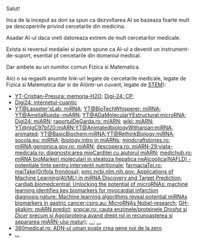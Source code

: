 Salut!

Inca de la inceput as dori sa spun ca dezvoltarea AI se bazeaza foarte mult pe descoperirile privind cercetarile din medicina.

Asadar AI-ul daca vreti datoreaza extrem de mult cercetarilor medicale.

Exista si reversul medaliei si putem spune ca AI-ul a devenit un instrument-de-suport, esential pt cercetarile din domeniul medical.

Dar ambele au un numitor comun Fizica si Matematica.

Aici o sa regasiti anumite link-uri legate de cercetarile medicale, legate de Fizica si Matematica dar si de AI(intr-un cuvant, legate de [STEM](https://en.wikipedia.org/wiki/Science,_technology,_engineering,_and_mathematics)):


 - [YT-Cristian-Presura: memoria-H2O](https://www.youtube.com/watch?v=6Ui31mDHMGo&ab_channel=CristianPresur%C4%83-FizicaPovestit%C4%83); [Digi-24: CP](https://www.digi24.ro/eticheta/cristian-presura);
 - [Digi24: internetul-cuantic](https://www.digi24.ro/stiri/sci-tech/descoperiri/realizare-majora-pentru-stiinta-prima-teleportare-cuantica-pe-distanta-lunga-ce-va-insemna-internetul-cuantic-pentru-omenire-1427473)
 - [YT@Lasseter'sLab: miRNA](https://www.youtube.com/watch?v=FutuqYrSzBc&ab_channel=Lasseter%E2%80%99sLab); [YT@BioTechWhisperer: miRNA](https://www.youtube.com/watch?v=yJCbSL895yY&ab_channel=BioTechWhisperer); [YT@AmeliaRueda:-miARN](https://www.youtube.com/watch?v=5e1i4gWWi04&ab_channel=AmeliaRueda); [YT@ADaMolecularYEstructural:microRNA](https://www.youtube.com/watch?v=ku5isC_2tCE&ab_channel=LaboratoriodeFisiolog%C3%ADaMolecularYEstructural); [Digi24: miARN](https://www.youtube.com/watch?v=G3z_29GKOMs&ab_channel=Digi24HD); [raportulDeGarda.ro: miARN](https://raportuldegarda.ro/microarn-biomarkeri-diagnostic-tratament-cancer-precizie/); [wiki: miARN](https://ro.wikipedia.org/wiki/Micro-ARN); [YT@nlgC97bf20:miARN](https://www.youtube.com/watch?v=-nlgC97bf20);[YT@AnimatedbiologyWitharpan:miRNA: animated](https://www.youtube.com/watch?v=hY3TYEo24PY&ab_channel=AnimatedbiologyWitharpan); [YT@BasicBiochem:miRNA](https://www.youtube.com/watch?v=h4t-fhvAorA&ab_channel=BasicBiochem);[YT@RethinkBiology:miRNA](https://www.youtube.com/watch?v=RDjuIy3di8Q&ab_channel=RethinkBiology); [socola.eu: miRNA](https://socola.eu/descoperirea-microarn-ului-recompensata-cu-premiul-nobel-pentru-medicina/); [ibiology:intro in miARNs](https://www.ibiology.org/genetics-and-gene-regulation/introduction-to-micrornas/); [mindcraftstories.ro: miRNA](https://mindcraftstories.ro/stiinta/nobel-2024-microarn-molecula-care-de-la-viermi-la-oameni-e-esentiala-pentru-functionarea-corecta-a-genelor/);[genomica.gov.ro: miARN](https://genomica.gov.ro/premiul-nobel-pentru-fiziologie-sau-medicina-2024/); [descopera.ro: miARN-29](https://www.descopera.ro/stiinta/19696280-molecula-care-joaca-un-rol-esential-in-tulburarile-de-comportament);[viata-medicala.ro: diagnosticarea mioCarditei cu ajutorul miARN](https://www.viata-medicala.ro/diagnosticarea-miocarditei-cu-ajutorul-microarn-21840); [medichub.ro: miRNA bioMarkeri moleculari in steatoza hepatica neAlcoolica(NAFLD) - potentiale tinte pentru interventii nutritionale](https://www.medichub.ro/reviste-de-specialitate/dietetician-ro/mirna-biomarkeri-moleculari-in-steatoza-hepatica-nealcoolica-potentiale-tinte-pentru-interventii-nutritionale-id-8754-cmsid-144?srsltid=AfmBOorj_LJqc0AGCY1yjJQycZF2hiMDP46ZfFaRotofEzFVClYm4SKJ); [farmaciaTei.ro: maiTake(Grifola frondosa)](https://comenzi.farmaciatei.ro/info-tei/ingrediente-active/maitake); [pmc.ncbi.nlm.nih.gov: Applications of Machine Learning(AI/ML) in miRNA Discovery and Target Prediction](https://pmc.ncbi.nlm.nih.gov/articles/PMC7290058/); [cardiab.biomedcentral: Unlocking the potential of microRNAs: machine learning identifies key biomarkers for myocardial infarction diagnosis](https://cardiab.biomedcentral.com/articles/10.1186/s12933-023-01957-7);[nature: Machine learning algorithms reveal potential miRNAs biomarkers in gastric cancer](https://www.nature.com/articles/s41598-023-32332-x);[csiro.au: MicroRNAs Nobel-research](https://www.csiro.au/en/news/All/Articles/2024/November/MicroRNAs-nobel-research); [GH-skakim: miARN predict](https://github.com/skakim/miRNA_predict); [snpcar.ro: cauta enzimele/proteinele *Drosha* si *Dicer* precum si Ago(proteina avand drept rol in recunoaşterea şi separarea miARN-ului matur)](https://snpcar.ro/cai-reglatorii-de-micro-arn-implicate-in-diferentierea-neuronala-si-in-patologia-sistemului-nervos/); [...](https://www.google.com/search?sca_esv=5a94a9a0ff087db0&rlz=1C1CHBF_enRO1132RO1132&sxsrf=AHTn8zqQyg01PW-Bes4p8W6D1t1_KgjXwA:1743241361457&q=miRNA+in+AI&udm=2&fbs=ABzOT_BYhiZpMrUAF0c9tORwPGls0vqphpL9nGKy0PrLJqseLh0EQ6IW_YF9DHIKeRA2FImZJj7_nGLmr0IdZilOghZzrnAO3ptW2gTgwcz2n-eyufClGrusiBEOYzLzCdA5ub_bU5h_oge6zzTClhvXzLKKWmLln45IqYP6lrebbE1r7aYpc_GzcbOW8ZVILbGgmCspTP2QynaGPGDlFJcqfRLVFMc4GQ&sa=X&ved=2ahUKEwjz3e2QgK-MAxWynf0HHWAPKHIQtKgLegQIExAB&biw=1920&bih=911&dpr=1); [...](https://www.google.com/search?sca_esv=5a94a9a0ff087db0&rlz=1C1CHBF_enRO1132RO1132&sxsrf=AHTn8zoiPc9TkyOPsZGNyx0EcIYdlNHpNA:1743243304656&q=genetic+algorithm+based+on+miRNA&udm=2&fbs=ABzOT_BYhiZpMrUAF0c9tORwPGls0vqphpL9nGKy0PrLJqseLh0EQ6IW_YF9DHIKeRA2FImp3Dx7GIevZQOss0rMv5Tw3qvJeve1MmdHGrmodySi5X9GAMZzvnhGIQLToZD4Rmo08ZvpK4A47ZUf2v3SmkLkUzVoZeU_rK5MaBiAElFTosjVL2eUMwAznjSXBjp3_KrjzxBuKTxT_X2lGmFgtiaKnbku3g&sa=X&ved=2ahUKEwiwkrmvh6-MAxUu_7sIHXDjFzsQtKgLegQIDRAB&biw=1920&bih=911&dpr=1)
 - [360medical.ro: ADN-ul uman poate crea gene noi de la zero](https://www.360medical.ro/servicii-de-sanatate/oamenii-de-stiinta-au-descoperit-cum-adn-ul-uman-poate-crea-gene-noi-de-la-zero-21797535)
 - [...](https://www.google.com/search?q=microARN+in+AI&sca_esv=7c37842ec84d2773&rlz=1C1CHBF_enRO1132RO1132&udm=2&biw=1920&bih=911&fbs=ABzOT_BYhiZpMrUAF0c9tORwPGls0vqphpL9nGKy0PrLJqseLh0EQ6IW_YF9DHIKeRA2FImZJj7_nGLmr0IdZilOghZzrnAO3ptW2gTgwcz2n-eyufClGrusiBEOYzLzCdA5ub_bU5h_oge6zzTClhvXzLKKWmLln45IqYP6lrebbE1r7aYpc_GzcbOW8ZVILbGgmCspTP2QynaGPGDlFJcqfRLVFMc4GQ&sxsrf=AHTn8zq3OqGq2_FuXlYzh8MSz8Ak_KqJkA%3A1743173159104&ei=J7bmZ6uKBo2Ixc8P7_OEuAE&ved=0ahUKEwjrubiHgq2MAxUNRPEDHe85ARcQ4dUDCBE&uact=5&oq=microARN+in+AI&gs_lp=EgNpbWciDm1pY3JvQVJOIGluIEFJSNQUUJ4KWN0OcAF4AJABAJgBc6AB1QKqAQMwLjO4AQPIAQD4AQGYAgCgAgCYAwCIBgGSBwCgB4cBsgcAuAcA&sclient=img)

